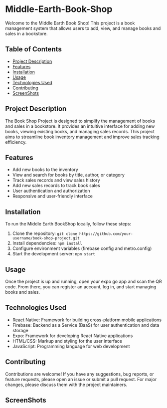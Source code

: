 # Middle-Earth-Book-Shop


Welcome to the Middle Earth Book Shop! This project is a book management system that allows users to add, view, and manage books and sales in a bookstore.

## Table of Contents

- [Project Description](#project-description)
- [Features](#features)
- [Installation](#installation)
- [Usage](#usage)
- [Technologies Used](#technologies-used)
- [Contributing](#contributing)
- [ScreenShots](#screenshots)

## Project Description

The Book Shop Project is designed to simplify the management of books and sales in a bookstore. It provides an intuitive interface for adding new books, viewing existing books, and managing sales records. This project aims to streamline book inventory management and improve sales tracking efficiency.

## Features

- Add new books to the inventory
- View and search for books by title, author, or category
- Track sales records and view sales history
- Add new sales records to track book sales
- User authentication and authorization
- Responsive and user-friendly interface


## Installation

To run the Middle Earth BookShop locally, follow these steps:

1. Clone the repository: `git clone https://github.com/your-username/book-shop-project.git`
2. Install dependencies: `npm install`
3. Configure environment variables (firebase config and metro.config)
4. Start the development server: `npm start`

## Usage

Once the project is up and running, open your expo go app and scan the QR code. From there, you can register an account, log in, and start managing books and sales.

## Technologies Used

- React Native: Framework for building cross-platform mobile applications
- Firebase: Backend as a Service (BaaS) for user authentication and data storage
- Expo: Framework for developing React Native applications
- HTML/CSS: Markup and styling for the user interface
- JavaScript: Programming language for web development

## Contributing

Contributions are welcome! If you have any suggestions, bug reports, or feature requests, please open an issue or submit a pull request. For major changes, please discuss them with the project maintainers.

## ScreenShots



